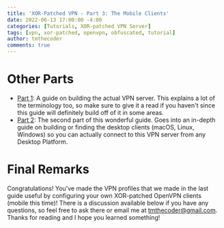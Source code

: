 ```yaml
---
title: 'XOR-Patched VPN - Part 3: The Mobile Clients'
date: 2022-06-13 17:00:00 -4:00
categories: [Tutorials, XOR-patched VPN Server]
tags: [vpn, xor-patched, openvpn, obfuscated, tutorial]
author: tmthecoder
comments: true
---
```


# Other Parts

- [Part 1](../part-1-building-a-xor-patched-vpn-server/): A guide on building the actual VPN server. This explains a lot of the terminology too, so make sure to give it a read if you haven't since this guide will definitely build off of it in some areas.
- [Part 2](../part-2-the-patched-desktop-clients/): The second part of this wonderful guide. Goes into an in-depth guide on building or finding the desktop clients (macOS, Linux, Windows) so you can actually connect to this VPN server from any Desktop Platform.

# Final Remarks

Congratulations! You've made the VPN profiles that we made in the last guide useful by configuring your own XOR-patched OpenVPN clients (mobile this time)! There is a discussion available below if you have any questions, so feel free to ask there or email me at [tmthecoder@gmail.com](mailto:tmthecoder@gmail.com). Thanks for reading and I hope you learned something!
